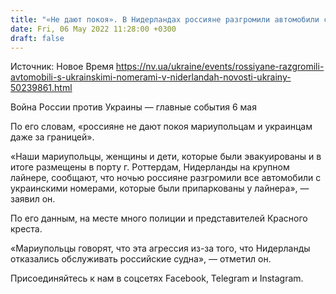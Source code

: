 ```yaml
---
title: "«Не дают покоя». В Нидерландах россияне разгромили автомобили с украинскими номерами — советник мэра Мариуполя"
date: Fri, 06 May 2022 11:28:00 +0300
draft: false
---
```

Источник: Новое Время https://nv.ua/ukraine/events/rossiyane-razgromili-avtomobili-s-ukrainskimi-nomerami-v-niderlandah-novosti-ukrainy-50239861.html


Война России против Украины — главные события 6 мая

По его словам, «россияне не дают покоя мариупольцам и украинцам даже за границей».

«Наши мариупольцы, женщины и дети, которые были эвакуированы и в итоге размещены в порту г. Роттердам, Нидерланды на крупном лайнере, сообщают, что ночью россияне разгромили все автомобили с украинскими номерами, которые были припаркованы у лайнера», — заявил он.

По его данным, на месте много полиции и представителей Красного креста.

«Мариупольцы говорят, что эта агрессия из-за того, что Нидерланды отказались обслуживать российские судна», — отметил он.

Присоединяйтесь к нам в соцсетях Facebook, Telegram и Instagram.
